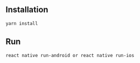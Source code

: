 ## Installation
```
yarn install
```
## Run
```
react native run-android or react native run-ios
```
